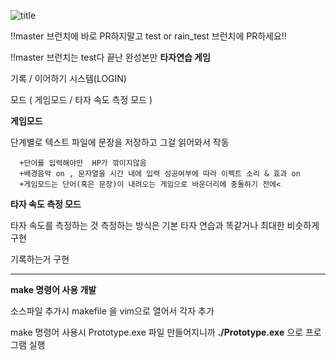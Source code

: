 ![title](https://user-images.githubusercontent.com/55469709/68226234-0ecffd80-0035-11ea-9676-7d0e7f96227e.jpg)


!!master 브런치에 바로 PR하지말고 test or rain_test 브런치에 PR하세요!!

!!master 브런치는 test다 끝난 완성본만
__타자연습 게임__

기록 / 이어하기 시스템(LOGIN)

모드 ( 게임모드 / 타자 속도 측정 모드 )
 
  
__게임모드__

  단계별로 텍스트 파일에 문장을 저장하고 그걸 읽어와서 작동
  
      +단어를 입력해야만  HP가 깎이지않음 
      +배경음악 on , 문자열을 시간 내에 입력 성공여부에 따라 이펙트 소리 & 효과 on
      +게임모드는 단어(혹은 문장)이 내려오는 게임으로 바운더리에 충돌하기 전에<


__타자 속도 측정 모드__

  타자 속도를 측정하는 것 측정하는 방식은 기본 타자 연습과 똑같거나 최대한 비슷하게 구현
      
기록하는거 구현
 
--------------------------------------------------------------------------------------------------------------------------------------- 

__make 명령어 사용 개발__  

소스파일 추가시 makefile 을 vim으로 열어서 각자 추가

make 명령어 사용시 Prototype.exe 파일 만들어지니까
 __./Prototype.exe__ 으로 프로그램 실행
